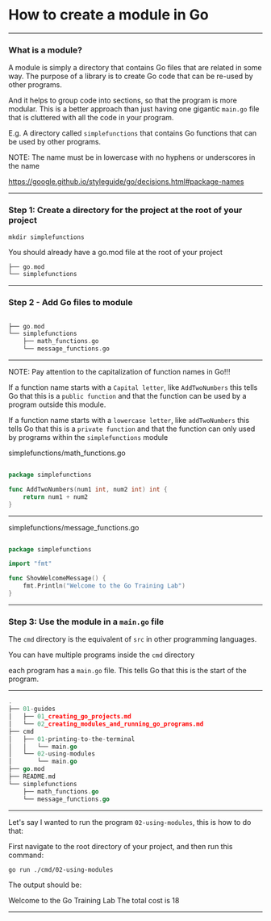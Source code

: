 # How to create a module in Go
_______________________________________________________________________________

### What is a module?

A module is simply a directory that contains Go files that are related in
some way. The purpose of a library is to create Go code that can be re-used
by other programs.

And it helps to group code into sections, so that the program is more modular.
This is a better approach than just having one gigantic `main.go` file that
is cluttered with all the code in your program.

E.g. A directory called `simplefunctions` that contains Go functions
that can be used by other programs.

NOTE: The name must be in lowercase with no hyphens 
or underscores in the name

https://google.github.io/styleguide/go/decisions.html#package-names

_______________________________________________________________________________

### Step 1: Create a directory for the project at the root of your project

```
mkdir simplefunctions
```

You should already have a go.mod file at the root of your project
```c
├── go.mod
└── simplefunctions
```
_______________________________________________________________________________

### Step 2 - Add Go files to module

```c

├── go.mod
└── simplefunctions
    ├── math_functions.go
    └── message_functions.go

```
_______________________________________________________________________________

NOTE: Pay attention to the capitalization of function names in Go!!!

If a function name starts with a `Capital letter`, 
like `AddTwoNumbers` this tells Go that this is a `public function` 
and that the function can be used by a program outside
this module.

If a function name starts with a `lowercase letter`, 
like `addTwoNumbers` this tells Go that this is a `private function` 
and that the function can only used by 
programs within the `simplefunctions` module

simplefunctions/math_functions.go
```go

package simplefunctions

func AddTwoNumbers(num1 int, num2 int) int {
    return num1 + num2
}

```

_______________________________________________________________________________

simplefunctions/message_functions.go

```go

package simplefunctions

import "fmt"

func ShowWelcomeMessage() {
    fmt.Println("Welcome to the Go Training Lab")
}

```
_______________________________________________________________________________

### Step 3: Use the module in a `main.go` file

The `cmd` directory is the equivalent of `src` in other programming languages.

You can have multiple programs inside the `cmd` directory

each program has a `main.go` file. This tells Go that this is the start of
the program.
_______________________________________________________________________________

```go
.
├── 01-guides
│   ├── 01_creating_go_projects.md
│   └── 02_creating_modules_and_running_go_programs.md
├── cmd
│   ├── 01-printing-to-the-terminal
│   │   └── main.go
│   └── 02-using-modules
│       └── main.go
├── go.mod
├── README.md
└── simplefunctions
    ├── math_functions.go
    └── message_functions.go
```
_______________________________________________________________________________

Let's say I wanted to run the program `02-using-modules`, 
this is how to do that:

First navigate to the root directory of your project,
and then run this command:

```
go run ./cmd/02-using-modules
```

The output should be:

Welcome to the Go Training Lab
The total cost is 18

_______________________________________________________________________________
